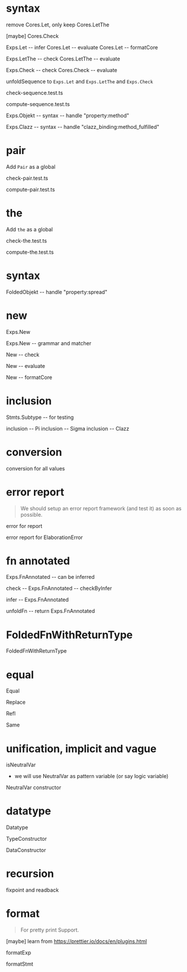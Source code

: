 # syntax

remove Cores.Let, only keep Cores.LetThe

[maybe] Cores.Check

Exps.Let -- infer
Cores.Let -- evaluate
Cores.Let -- formatCore

Exps.LetThe -- check
Cores.LetThe -- evaluate

Exps.Check -- check
Cores.Check -- evaluate

unfoldSequence to `Exps.Let` and `Exps.LetThe` and `Exps.Check`

check-sequence.test.ts

compute-sequence.test.ts

Exps.Objekt -- syntax -- handle "property:method"

Exps.Clazz -- syntax -- handle "clazz_binding:method_fulfilled"

# pair

Add `Pair` as a global

check-pair.test.ts

compute-pair.test.ts

# the

Add `the` as a global

check-the.test.ts

compute-the.test.ts

# syntax

FoldedObjekt -- handle "property:spread"

# new

Exps.New

Exps.New -- grammar and matcher

New -- check

New -- evaluate

New -- formatCore

# inclusion

Stmts.Subtype -- for testing

inclusion -- Pi
inclusion -- Sigma
inclusion -- Clazz

# conversion

conversion for all values

# error report

> We should setup an error report framework (and test it) as soon as possible.

error for report

error report for ElaborationError

# fn annotated

Exps.FnAnnotated -- can be inferred

check -- Exps.FnAnnotated -- checkByInfer

infer -- Exps.FnAnnotated

unfoldFn -- return Exps.FnAnnotated

# FoldedFnWithReturnType

FoldedFnWithReturnType

# equal

Equal

Replace

Refl

Same

# unification, implicit and vague

isNeutralVar

- we will use NeutralVar as pattern variable (or say logic variable)

NeutralVar constructor

# datatype

Datatype

TypeConstructor

DataConstructor

# recursion

fixpoint and readback

# format

> For pretty print Support.

[maybe] learn from https://prettier.io/docs/en/plugins.html

formatExp

formatStmt
